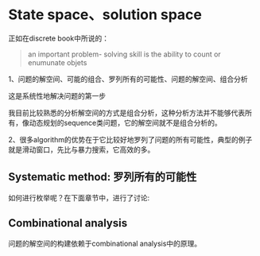 # State space、solution space

正如在discrete book中所说的：

> an important problem- solving skill is the ability to count or enumunate objets

1、问题的解空间、可能的组合、罗列所有的可能性、问题的解空间、组合分析

这是系统性地解决问题的第一步

我目前比较熟悉的分析解空间的方式是组合分析，这种分析方法并不能够代表所有，像动态规划的sequence类问题，它的解空间就不是组合分析的。

2、很多algorithm的优势在于它比较好地罗列了问题的所有可能性，典型的例子就是滑动窗口，先比与暴力搜索，它高效的多。

## Systematic method: 罗列所有的可能性

如何进行枚举呢？在下面章节中，进行了讨论: 



## Combinational analysis

问题的解空间的构建依赖于combinational analysis中的原理。

